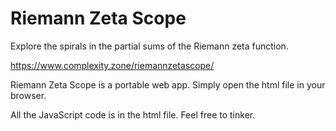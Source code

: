 # Riemann Zeta Scope

Explore the spirals in the partial sums of the Riemann zeta function.

https://www.complexity.zone/riemannzetascope/

Riemann Zeta Scope is a portable web app. Simply open the html file in your browser.

All the JavaScript code is in the html file. Feel free to tinker.

